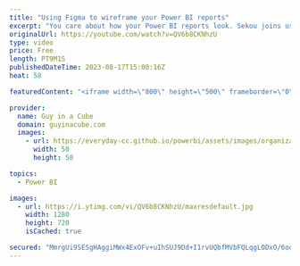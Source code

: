 ```yaml
---
title: "Using Figma to wireframe your Power BI reports"
excerpt: "You care about how your Power BI reports look. Sekou joins us to explore using Figma to wireframe your report design and get that look you want before doing all the hard work in Power BI Desktop!  Figma https://www.figma.com/  Connect with Sekou Tyler https://www.youtube.com/@SQLSekou https://www.linkedin.com/in/sekoutyler/"
originalUrl: https://youtube.com/watch?v=QV6b8CKNhzU
type: video
price: Free
length: PT9M1S
publishedDateTime: 2023-08-17T15:00:16Z
heat: 58

featuredContent: "<iframe width=\"800\" height=\"500\" frameborder=\"0\" src=\"https://www.youtube.com/embed/QV6b8CKNhzU\" allow=\"accelerometer; autoplay; encrypted-media; gyroscope; picture-in-picture\" allowfullscreen></iframe>"

provider:
  name: Guy in a Cube
  domain: guyinacube.com
  images:
    - url: https://everyday-cc.github.io/powerbi/assets/images/organizations/guyinacube.com-50x50.jpg
      width: 50
      height: 50

topics:
  - Power BI

images:
  - url: https://i.ytimg.com/vi/QV6b8CKNhzU/maxresdefault.jpg
    width: 1280
    height: 720
    isCached: true

secured: "MmrgUi9SESgHAggiMWx4ExOFv+uIhSUJ9Dd+I1rvUQbfMVbFQLqgLODxO/6odQ17zYJz0Qp2MOqSAalYgOvxA7ucBkq0MbLzvH8CUA+UyxcFVE02Fp3fJPbqQKZMli4XzelhsrlWsC2vwXvXIDXRMsdkHFtwQ6Oi5PDzmkulvyK0swR/cQObL6mOMifVIbYZibyKpIRxJB8Xv183mG7LgQaN3jjbc7p0nplBNbm6RBqR6xCnam/PjRfdUFyGRbVKPF0OvYiHeng59PxFpUpztmvEQsiY+1Vi3XvoX4Ds4v8WfTL4qk/RjlLmS4vn9M0jKO/SX8+YvV3NhYkSlDoKcQEgT1zTfYlfdgR/aSNUHcXGnCBtniB+Pu3xi1i7VaclDiHQhVZrMseJOmaiulyRbE3gio6dGpqHksTvhvS51dY=;f5BFlAOBgGG+vtUgMIxTww=="
---
```


